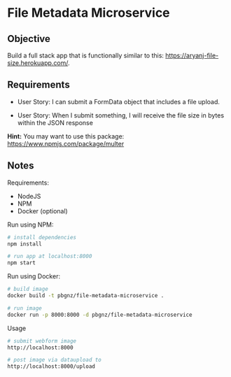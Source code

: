 # File Metadata Microservice

## Objective

Build a full stack app that is functionally similar to this: https://aryanj-file-size.herokuapp.com/.

## Requirements

* User Story: I can submit a FormData object that includes a file upload.

* User Story: When I submit something, I will receive the file size in bytes within the JSON response

**Hint:** You may want to use this package: https://www.npmjs.com/package/multer

## Notes

Requirements:
- NodeJS
- NPM
- Docker (optional)

Run using NPM:
```bash
# install dependencies
npm install

# run app at localhost:8000
npm start
```

Run using Docker:
```bash
# build image
docker build -t pbgnz/file-metadata-microservice .

# run image
docker run -p 8000:8000 -d pbgnz/file-metadata-microservice
```

Usage
```bash
# submit webform image
http://localhost:8000

# post image via dataupload to
http://localhost:8000/upload
```
